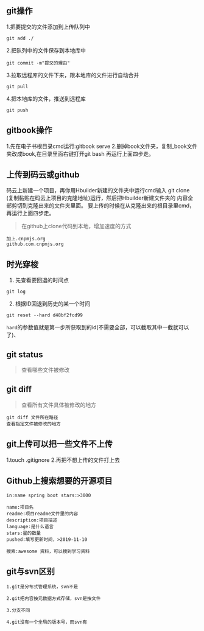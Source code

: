 ## git操作
1.把要提交的文件添加到上传队列中
```
git add ./
```
2.把队列中的文件保存到本地库中
```
git commit -m"提交的理由"
```
3.拉取远程库的文件下来，跟本地库的文件进行自动合并
```
git pull
```
4.把本地库的文件，推送到远程库
```
git push
```
## gitbook操作
1.先在电子书根目录cmd运行:gitbook serve
2.删掉book文件夹，复制_book文件夹改成book,在目录里面右键打开git bash
再运行上面四步走。

## 上传到码云或github
码云上新建一个项目，再你用Hbuilder新建的文件夹中运行cmd输入
git clone (复制黏贴在码云上项目的克隆地址)运行，然后把Hbuilder新建文件夹的
内容全部剪切到克隆出来的文件夹里面。
要上传的时候在从克隆出来的根目录里cmd，再运行上面四步走。

>在github上clone代码到本地，增加速度的方式

```
加上.cnpmjs.org 
github.com.cnpmjs.org 
```


## 时光穿梭
1. 先查看要回退的时间点
```
git log
```

2. 根据ID回退到历史的某一个时间
```
git reset --hard d48bf2fcd99
```
`hard`的参数值就是第一步所获取到的id(不需要全部，可以截取其中一截就可以了)、

## git status

>查看哪些文件被修改

## git diff

>查看所有文件具体被修改的地方

```
git diff 文件所在路径
查看指定文件被修改的地方
```

## git上传可以把一些文件不上传
1.touch .gitignore
2.再把不想上传的文件打上去

## Github上搜索想要的开源项目

```
in:name spring boot stars:>3000

name:项目名
readme:项目readme文件里的内容
description:项目描述
language:是什么语言
stars:星的数量
pushed:填写更新时间，>2019-11-10

搜索:awesome 资料，可以搜到学习资料
```

## git与svn区别

```
1.git是分布式管理系统，svn不是

2.git把内容按元数据方式存储，svn是按文件

3.分支不同

4.git没有一个全局的版本号，而svn有
```